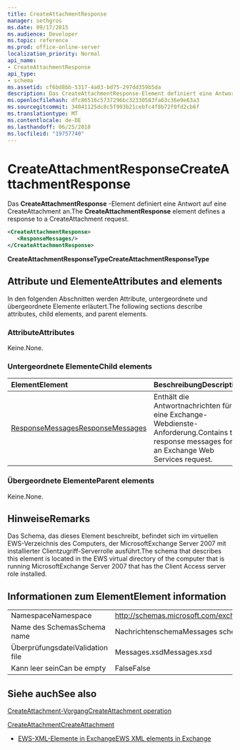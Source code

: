 ```yaml
---
title: CreateAttachmentResponse
manager: sethgros
ms.date: 09/17/2015
ms.audience: Developer
ms.topic: reference
ms.prod: office-online-server
localization_priority: Normal
api_name:
- CreateAttachmentResponse
api_type:
- schema
ms.assetid: cf6bd8bb-5317-4a03-bd75-297dd359b5da
description: Das CreateAttachmentResponse-Element definiert eine Antwort auf eine CreateAttachment an.
ms.openlocfilehash: dfc86516c5737296bc32330583fa63c36e9e63a3
ms.sourcegitcommit: 34041125dc8c5f993b21cebfc4f8b72f0fd2cb6f
ms.translationtype: MT
ms.contentlocale: de-DE
ms.lasthandoff: 06/25/2018
ms.locfileid: "19757740"
---
```

# <a name="createattachmentresponse"></a><span data-ttu-id="488f7-103">CreateAttachmentResponse</span><span class="sxs-lookup"><span data-stu-id="488f7-103">CreateAttachmentResponse</span></span>

<span data-ttu-id="488f7-104">Das **CreateAttachmentResponse** -Element definiert eine Antwort auf eine CreateAttachment an.</span><span class="sxs-lookup"><span data-stu-id="488f7-104">The **CreateAttachmentResponse** element defines a response to a CreateAttachment request.</span></span> 
  
```xml
<CreateAttachmentResponse>
   <ResponseMessages/>
</CreateAttachmentResponse>
```

 <span data-ttu-id="488f7-105">**CreateAttachmentResponseType**</span><span class="sxs-lookup"><span data-stu-id="488f7-105">**CreateAttachmentResponseType**</span></span>
## <a name="attributes-and-elements"></a><span data-ttu-id="488f7-106">Attribute und Elemente</span><span class="sxs-lookup"><span data-stu-id="488f7-106">Attributes and elements</span></span>

<span data-ttu-id="488f7-107">In den folgenden Abschnitten werden Attribute, untergeordnete und übergeordnete Elemente erläutert.</span><span class="sxs-lookup"><span data-stu-id="488f7-107">The following sections describe attributes, child elements, and parent elements.</span></span>
  
### <a name="attributes"></a><span data-ttu-id="488f7-108">Attribute</span><span class="sxs-lookup"><span data-stu-id="488f7-108">Attributes</span></span>

<span data-ttu-id="488f7-109">Keine.</span><span class="sxs-lookup"><span data-stu-id="488f7-109">None.</span></span>
  
### <a name="child-elements"></a><span data-ttu-id="488f7-110">Untergeordnete Elemente</span><span class="sxs-lookup"><span data-stu-id="488f7-110">Child elements</span></span>

|<span data-ttu-id="488f7-111">**Element**</span><span class="sxs-lookup"><span data-stu-id="488f7-111">**Element**</span></span>|<span data-ttu-id="488f7-112">**Beschreibung**</span><span class="sxs-lookup"><span data-stu-id="488f7-112">**Description**</span></span>|
|:-----|:-----|
|[<span data-ttu-id="488f7-113">ResponseMessages</span><span class="sxs-lookup"><span data-stu-id="488f7-113">ResponseMessages</span></span>](responsemessages.md) <br/> |<span data-ttu-id="488f7-114">Enthält die Antwortnachrichten für eine Exchange-Webdienste-Anforderung.</span><span class="sxs-lookup"><span data-stu-id="488f7-114">Contains the response messages for an Exchange Web Services request.</span></span>  <br/> |
   
### <a name="parent-elements"></a><span data-ttu-id="488f7-115">Übergeordnete Elemente</span><span class="sxs-lookup"><span data-stu-id="488f7-115">Parent elements</span></span>

<span data-ttu-id="488f7-116">Keine.</span><span class="sxs-lookup"><span data-stu-id="488f7-116">None.</span></span>
  
## <a name="remarks"></a><span data-ttu-id="488f7-117">Hinweise</span><span class="sxs-lookup"><span data-stu-id="488f7-117">Remarks</span></span>

<span data-ttu-id="488f7-118">Das Schema, das dieses Element beschreibt, befindet sich im virtuellen EWS-Verzeichnis des Computers, der MicrosoftExchange Server 2007 mit installierter Clientzugriff-Serverrolle ausführt.</span><span class="sxs-lookup"><span data-stu-id="488f7-118">The schema that describes this element is located in the EWS virtual directory of the computer that is running MicrosoftExchange Server 2007 that has the Client Access server role installed.</span></span>
  
## <a name="element-information"></a><span data-ttu-id="488f7-119">Informationen zum Element</span><span class="sxs-lookup"><span data-stu-id="488f7-119">Element information</span></span>

|||
|:-----|:-----|
|<span data-ttu-id="488f7-120">Namespace</span><span class="sxs-lookup"><span data-stu-id="488f7-120">Namespace</span></span>  <br/> |http://schemas.microsoft.com/exchange/services/2006/messages  <br/> |
|<span data-ttu-id="488f7-121">Name des Schemas</span><span class="sxs-lookup"><span data-stu-id="488f7-121">Schema name</span></span>  <br/> |<span data-ttu-id="488f7-122">Nachrichtenschema</span><span class="sxs-lookup"><span data-stu-id="488f7-122">Messages schema</span></span>  <br/> |
|<span data-ttu-id="488f7-123">Überprüfungsdatei</span><span class="sxs-lookup"><span data-stu-id="488f7-123">Validation file</span></span>  <br/> |<span data-ttu-id="488f7-124">Messages.xsd</span><span class="sxs-lookup"><span data-stu-id="488f7-124">Messages.xsd</span></span>  <br/> |
|<span data-ttu-id="488f7-125">Kann leer sein</span><span class="sxs-lookup"><span data-stu-id="488f7-125">Can be empty</span></span>  <br/> |<span data-ttu-id="488f7-126">False</span><span class="sxs-lookup"><span data-stu-id="488f7-126">False</span></span>  <br/> |
   
## <a name="see-also"></a><span data-ttu-id="488f7-127">Siehe auch</span><span class="sxs-lookup"><span data-stu-id="488f7-127">See also</span></span>



[<span data-ttu-id="488f7-128">CreateAttachment-Vorgang</span><span class="sxs-lookup"><span data-stu-id="488f7-128">CreateAttachment operation</span></span>](createattachment-operation.md)
  
[<span data-ttu-id="488f7-129">CreateAttachment</span><span class="sxs-lookup"><span data-stu-id="488f7-129">CreateAttachment</span></span>](createattachment.md)


- [<span data-ttu-id="488f7-130">EWS-XML-Elemente in Exchange</span><span class="sxs-lookup"><span data-stu-id="488f7-130">EWS XML elements in Exchange</span></span>](ews-xml-elements-in-exchange.md)

